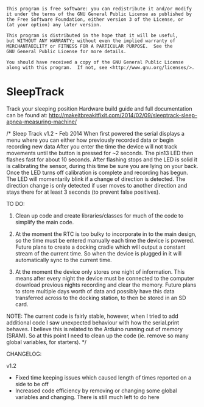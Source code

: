     This program is free software: you can redistribute it and/or modify
    it under the terms of the GNU General Public License as published by
    the Free Software Foundation, either version 3 of the License, or
    (at your option) any later version.

    This program is distributed in the hope that it will be useful,
    but WITHOUT ANY WARRANTY; without even the implied warranty of
    MERCHANTABILITY or FITNESS FOR A PARTICULAR PURPOSE.  See the
    GNU General Public License for more details.

    You should have received a copy of the GNU General Public License
    along with this program.  If not, see <http://www.gnu.org/licenses/>.
    

SleepTrack
==========

Track your sleeping position
Hardware build guide and full documentation can be found at: http://makeitbreakitfixit.com/2014/02/09/sleeptrack-sleep-apnea-measuring-machine/


/*
Sleep Track v1.2 - Feb 2014
When first powered the serial displays a menu where you can either how previously recorded data or begin recording new data
After you enter the time the device will not track movements until the button is pressed for ~2 seconds. The pin13 LED then
flashes fast for about 10 seconds. After flashing stops and the LED is solid it is calibrating the sensor, during this time
be sure you are lying on your back. Once the LED turns off calibration is complete and recording has begun.
The LED will momentarily blink if a change of direction is detected. The direction change is only detected if user moves to
another direction and stays there for at least 3 seconds (to prevent false positives).

TO DO:
1) Clean up code and create libraries/classes for much of the code to simplify the main code.

2) At the moment the RTC is too bulky to incorporate in to the main design, so the time must be entered manually each time the
device is powered. Future plans to create a docking cradle which will output a constant stream of the current time. So when
the device is plugged in it will automatically sync to the current time.

3) At the moment the device only stores one night of information. This means after every night the device must be connected to
the computer download previous nights recording and clear the memory. Future plans to store multiple days worth of data and
possibly have this data transferred across to the docking station, to then be stored in an SD card.

NOTE:
The current code is fairly stable, however, when I tried to add additional code I saw unexpected behaviour with
how the serial.print behaves. I believe this is related to the Arduino running out of memory (SRAM).
So at this point I need to clean up the code (ie. remove so many global variables, for starters).
*/


CHANGELOG:

v1.2
- Fixed time keeping issues which caused length of times reported on a side to be off
- Increased code efficiency by removing or changing some global variables and changing. There is still much left to do here

